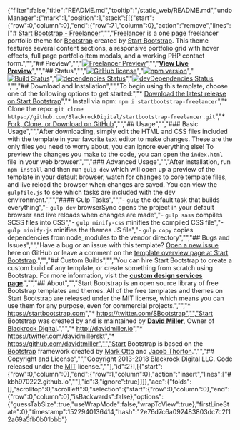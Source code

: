 {"filter":false,"title":"README.md","tooltip":"/static_web/README.md","undoManager":{"mark":1,"position":1,"stack":[[{"start":{"row":0,"column":0},"end":{"row":71,"column":0},"action":"remove","lines":["# [Start Bootstrap - Freelancer](https://startbootstrap.com/template-overviews/freelancer/)","","[Freelancer](http://startbootstrap.com/template-overviews/freelancer/) is a one page freelancer portfolio theme for [Bootstrap](http://getbootstrap.com/) created by [Start Bootstrap](http://startbootstrap.com/). This theme features several content sections, a responsive portfolio grid with hover effects, full page portfolio item modals, and a working PHP contact form.","","## Preview","","[![Freelancer Preview](https://startbootstrap.com/assets/img/templates/freelancer.jpg)](https://blackrockdigital.github.io/startbootstrap-freelancer/)","","**[View Live Preview](https://blackrockdigital.github.io/startbootstrap-freelancer/)**","","## Status","","[![GitHub license](https://img.shields.io/badge/license-MIT-blue.svg)](https://raw.githubusercontent.com/BlackrockDigital/startbootstrap-freelancer/master/LICENSE)","[![npm version](https://img.shields.io/npm/v/startbootstrap-freelancer.svg)](https://www.npmjs.com/package/startbootstrap-freelancer)","[![Build Status](https://travis-ci.org/BlackrockDigital/startbootstrap-freelancer.svg?branch=master)](https://travis-ci.org/BlackrockDigital/startbootstrap-freelancer)","[![dependencies Status](https://david-dm.org/BlackrockDigital/startbootstrap-freelancer/status.svg)](https://david-dm.org/BlackrockDigital/startbootstrap-freelancer)","[![devDependencies Status](https://david-dm.org/BlackrockDigital/startbootstrap-freelancer/dev-status.svg)](https://david-dm.org/BlackrockDigital/startbootstrap-freelancer?type=dev)","","## Download and Installation","","To begin using this template, choose one of the following options to get started:","* [Download the latest release on Start Bootstrap](https://startbootstrap.com/template-overviews/freelancer/)","* Install via npm: `npm i startbootstrap-freelancer`","* Clone the repo: `git clone https://github.com/BlackrockDigital/startbootstrap-freelancer.git`","* [Fork, Clone, or Download on GitHub](https://github.com/BlackrockDigital/startbootstrap-freelancer)","","## Usage","","### Basic Usage","","After downloading, simply edit the HTML and CSS files included with the template in your favorite text editor to make changes. These are the only files you need to worry about, you can ignore everything else! To preview the changes you make to the code, you can open the `index.html` file in your web browser.","","### Advanced Usage","","After installation, run `npm install` and then run `gulp dev` which will open up a preview of the template in your default browser, watch for changes to core template files, and live reload the browser when changes are saved. You can view the `gulpfile.js` to see which tasks are included with the dev environment.","","#### Gulp Tasks","","- `gulp` the default task that builds everything","- `gulp dev` browserSync opens the project in your default browser and live reloads when changes are made","- `gulp sass` compiles SCSS files into CSS","- `gulp minify-css` minifies the compiled CSS file","- `gulp minify-js` minifies the themes JS file","- `gulp copy` copies dependencies from node_modules to the vendor directory","","## Bugs and Issues","","Have a bug or an issue with this template? [Open a new issue](https://github.com/BlackrockDigital/startbootstrap-freelancer/issues) here on GitHub or leave a comment on the [template overview page at Start Bootstrap](http://startbootstrap.com/template-overviews/freelancer/).","","## Custom Builds","","You can hire Start Bootstrap to create a custom build of any template, or create something from scratch using Bootstrap. For more information, visit the **[custom design services page](https://startbootstrap.com/bootstrap-design-services/)**.","","## About","","Start Bootstrap is an open source library of free Bootstrap templates and themes. All of the free templates and themes on Start Bootstrap are released under the MIT license, which means you can use them for any purpose, even for commercial projects.","","* https://startbootstrap.com","* https://twitter.com/SBootstrap","","Start Bootstrap was created by and is maintained by **[David Miller](http://davidmiller.io/)**, Owner of [Blackrock Digital](http://blackrockdigital.io/).","","* http://davidmiller.io","* https://twitter.com/davidmillerskt","* https://github.com/davidtmiller","","Start Bootstrap is based on the [Bootstrap](http://getbootstrap.com/) framework created by [Mark Otto](https://twitter.com/mdo) and [Jacob Thorton](https://twitter.com/fat).","","## Copyright and License","","Copyright 2013-2018 Blackrock Digital LLC. Code released under the [MIT](https://github.com/BlackrockDigital/startbootstrap-freelancer/blob/gh-pages/LICENSE) license.",""],"id":2}],[{"start":{"row":0,"column":0},"end":{"row":1,"column":0},"action":"insert","lines":["# kbh970222.github.io",""],"id":3,"ignore":true}]]},"ace":{"folds":[],"scrolltop":0,"scrollleft":0,"selection":{"start":{"row":0,"column":0},"end":{"row":0,"column":0},"isBackwards":false},"options":{"guessTabSize":true,"useWrapMode":false,"wrapToView":true},"firstLineState":0},"timestamp":1522940136414,"hash":"2e76d7c6a092483803dc7c2f12a69a5fb0b01bbb"}